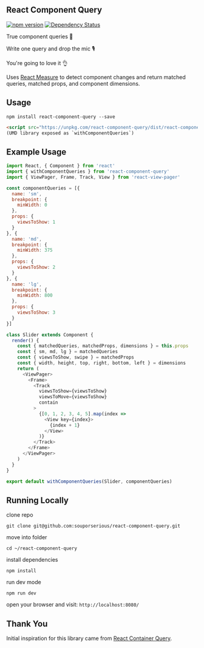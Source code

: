 ## React Component Query

[![npm version](https://badge.fury.io/js/react-component-query.svg)](https://badge.fury.io/js/react-component-query)
[![Dependency Status](https://david-dm.org/souporserious/react-component-query.svg)](https://david-dm.org/souporserious/react-component-query)

True component queries 🎉

Write one query and drop the mic 🎙

You're going to love it 👌

Uses [React Measure](https://github.com/souporserious/react-measure) to detect component changes and return matched queries, matched props, and component dimensions.

## Usage

`npm install react-component-query --save`

```html
<script src="https://unpkg.com/react-component-query/dist/react-component-query.js"></script>
(UMD library exposed as `withComponentQueries`)
```

## Example Usage

```js
import React, { Component } from 'react'
import { withComponentQueries } from 'react-component-query'
import { ViewPager, Frame, Track, View } from 'react-view-pager'

const componentQueries = [{
  name: 'sm',
  breakpoint: {
    minWidth: 0
  },
  props: {
    viewsToShow: 1
  }
}, {
  name: 'md',
  breakpoint: {
    minWidth: 375
  },
  props: {
    viewsToShow: 2
  }
}, {
  name: 'lg',
  breakpoint: {
    minWidth: 800
  },
  props: {
    viewsToShow: 3
  }
}]

class Slider extends Component {
  render() {
    const { matchedQueries, matchedProps, dimensions } = this.props
    const { sm, md, lg } = matchedQueries
    const { viewsToShow, swipe } = matchedProps
    const { width, height, top, right, bottom, left } = dimensions
    return (
      <ViewPager>
        <Frame>
          <Track
            viewsToShow={viewsToShow}
            viewsToMove={viewsToShow}
            contain
          >
            {[0, 1, 2, 3, 4, 5].map(index =>
              <View key={index}>
                {index + 1}
              </View>
            )}
          </Track>
        </Frame>
      </ViewPager>
    )
  }
}

export default withComponentQueries(Slider, componentQueries)
```

## Running Locally

clone repo

`git clone git@github.com:souporserious/react-component-query.git`

move into folder

`cd ~/react-component-query`

install dependencies

`npm install`

run dev mode

`npm run dev`

open your browser and visit: `http://localhost:8080/`

## Thank You

Initial inspiration for this library came from [React Container Query](https://github.com/d6u/react-container-query).
